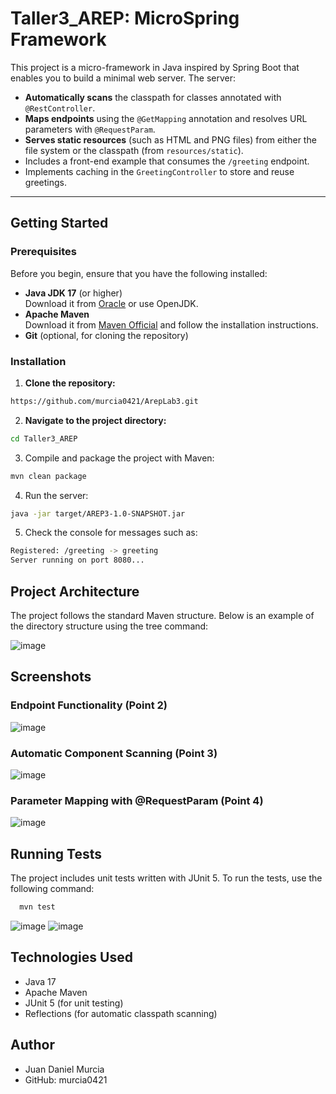 # Taller3_AREP: MicroSpring Framework

This project is a micro-framework in Java inspired by Spring Boot that enables you to build a minimal web server. The server:

- **Automatically scans** the classpath for classes annotated with `@RestController`.
- **Maps endpoints** using the `@GetMapping` annotation and resolves URL parameters with `@RequestParam`.
- **Serves static resources** (such as HTML and PNG files) from either the file system or the classpath (from `resources/static`).
- Includes a front-end example that consumes the `/greeting` endpoint.
- Implements caching in the `GreetingController` to store and reuse greetings.

---

## Getting Started

### Prerequisites

Before you begin, ensure that you have the following installed:

- **Java JDK 17** (or higher)  
  Download it from [Oracle](https://www.oracle.com/java/technologies/javase/jdk17-archive-downloads.html) or use OpenJDK.
- **Apache Maven**  
  Download it from [Maven Official](https://maven.apache.org/download.cgi) and follow the installation instructions.
- **Git** (optional, for cloning the repository)

### Installation

1. **Clone the repository:**

  ```bash
  https://github.com/murcia0421/ArepLab3.git
  ```

2. **Navigate to the project directory:**
   
  ```bash
  cd Taller3_AREP
  ```

3. Compile and package the project with Maven:
   
  ```bash
  mvn clean package
  ```
4. Run the server:

  ```bash
  java -jar target/AREP3-1.0-SNAPSHOT.jar
  ```

5. Check the console for messages such as:

  ```bash
  Registered: /greeting -> greeting
  Server running on port 8080...
   ```
## Project Architecture

The project follows the standard Maven structure. Below is an example of the directory structure using the tree command:

![image](https://github.com/user-attachments/assets/076d5b4a-5520-4433-9334-c9780990a596)

## Screenshots

### Endpoint Functionality (Point 2)

![image](https://github.com/user-attachments/assets/e2d82e5d-991c-48bc-ba6c-67818deeb20a)


### Automatic Component Scanning (Point 3)

![image](https://github.com/user-attachments/assets/8976abf0-2e77-4ca6-9203-40bfbbce2106)


### Parameter Mapping with @RequestParam (Point 4)

![image](https://github.com/user-attachments/assets/6731f1fd-83dd-4940-ba8e-2c5b11159c6e)



## Running Tests

The project includes unit tests written with JUnit 5. To run the tests, use the following command:

```bash
  mvn test
  ```
![image](https://github.com/user-attachments/assets/fa049c4b-1b37-4dab-b2a0-98fe7867ef7e)
![image](https://github.com/user-attachments/assets/6157f48b-b022-4a98-958f-ea9296671839)

## Technologies Used

- Java 17
- Apache Maven
- JUnit 5 (for unit testing)
- Reflections (for automatic classpath scanning)

## Author

- Juan Daniel Murcia
- GitHub: murcia0421





   
